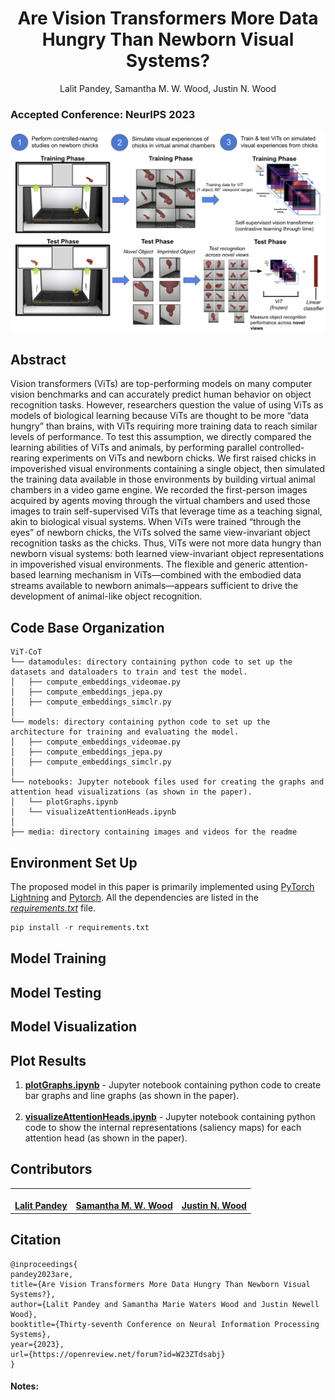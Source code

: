 <h1 align="center">Are Vision Transformers More Data Hungry Than Newborn Visual Systems?</h1>
<center> Lalit Pandey, Samantha M. W. Wood, Justin N. Wood </center>

### Accepted Conference: NeurIPS 2023


<img src='./media/main.png'>


## Abstract
Vision transformers (ViTs) are top-performing models on many computer vision benchmarks and can accurately predict human behavior on object recognition tasks. However, researchers question the value of using ViTs as models of biological learning because ViTs are thought to be more “data hungry” than brains, with ViTs requiring more training data to reach similar levels of performance. To test this assumption, we directly compared the learning abilities of ViTs and animals, by performing parallel controlled-rearing experiments on ViTs and newborn chicks. We first raised chicks in impoverished visual environments containing a single object, then simulated the training data available in those environments by building virtual animal chambers in a video game engine. We recorded the first-person images acquired by agents moving through the virtual chambers and used those images to train self-supervised ViTs that leverage time as a teaching signal, akin to biological visual systems. When ViTs were trained “through the eyes” of newborn chicks, the ViTs solved the same view-invariant object recognition tasks as the chicks. Thus, ViTs were not more data hungry than newborn visual systems: both learned view-invariant object representations in impoverished visual environments. The flexible and generic attention-based learning mechanism in ViTs—combined with the embodied data streams available to newborn animals—appears sufficient to drive the development of animal-like object recognition.

## Code Base Organization
```
ViT-CoT
└── datamodules: directory containing python code to set up the datasets and dataloaders to train and test the model.
│   ├── compute_embeddings_videomae.py
│   ├── compute_embeddings_jepa.py
│   ├── compute_embeddings_simclr.py   
│
└── models: directory containing python code to set up the architecture for training and evaluating the model.
│   ├── compute_embeddings_videomae.py
│   ├── compute_embeddings_jepa.py
│   ├── compute_embeddings_simclr.py   
│
└── notebooks: Jupyter notebook files used for creating the graphs and attention head visualizations (as shown in the paper).
│   └── plotGraphs.ipynb
│   └── visualizeAttentionHeads.ipynb
│    
├── media: directory containing images and videos for the readme
```

## Environment Set Up
The proposed model in this paper is primarily implemented using <a href='https://lightning.ai/docs/pytorch/stable/'> PyTorch Lightning</a> and <a href="https://pytorch.org/"> Pytorch</a>. All the dependencies are listed in the <i><u>requirements.txt</u></i> file.

```python
pip install -r requirements.txt
```

## Model Training


## Model Testing


## Model Visualization


## Plot Results

<ol>
<li> <u><b>plotGraphs.ipynb</b></u> - Jupyter notebook containing python code to create bar graphs and line graphs (as shown in the paper). </li>
<br>
<li> <u><b>visualizeAttentionHeads.ipynb</b></u> - Jupyter notebook containing python code to show the internal representations (saliency maps) for each attention head (as shown in the paper). </li>
</ol>


## Contributors
<table>
  <tr>
    <td align="center"><a href="https://github.com/L-Pandey"><img src="https://avatars.githubusercontent.com/u/90662028?v=4?s=100" width="100px;" alt=""/><br /><b>Lalit Pandey</b></td>
    <td align="center"><a href="https://github.com/smwwood"><img src="https://avatars.githubusercontent.com/u/90662028?v=4?s=100" width="100px;" alt=""/><br /><b> Samantha M. W. Wood</b></td>
    <td align="center"><a href="https://github.com/justinnwood"><img src="https://avatars.githubusercontent.com/u/90662028?v=4?s=100" width="100px;" alt=""/><br /><b> Justin N. Wood</b></td>
  </tr>

</table>

  </tr>
</table>

## Citation 

```
@inproceedings{
pandey2023are,
title={Are Vision Transformers More Data Hungry Than Newborn Visual Systems?},
author={Lalit Pandey and Samantha Marie Waters Wood and Justin Newell Wood},
booktitle={Thirty-seventh Conference on Neural Information Processing Systems},
year={2023},
url={https://openreview.net/forum?id=W23ZTdsabj}
}
```

#### Notes:

